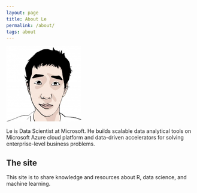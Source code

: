 ```yaml
---
layout: page
title: About Le
permalink: /about/
tags: about
---
```


<img class="col one right" src="/images/prof_pic_le.jpg" height="200" width="200">

<p>Le is Data Scientist at Microsoft. He builds scalable data analytical
tools on Microsoft Azure cloud platform and data-driven accelerators for solving enterprise-level business
problems.</p> 

<h2>The site</h2>

<p>This site is to share knowledge and resources about R, data science, and machine learning. </p>
